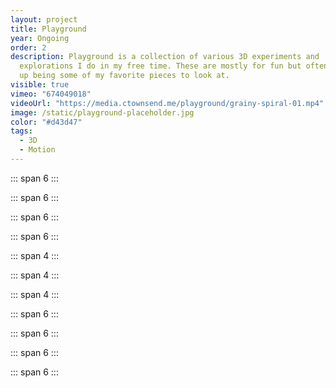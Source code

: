 ```yaml
---
layout: project
title: Playground
year: Ongoing
order: 2
description: Playground is a collection of various 3D experiments and
  explorations I do in my free time. These are mostly for fun but oftentimes end
  up being some of my favorite pieces to look at.
visible: true
vimeo: "674049018"
videoUrl: "https://media.ctownsend.me/playground/grainy-spiral-01.mp4"
image: /static/playground-placeholder.jpg
color: "#d43d47"
tags:
  - 3D
  - Motion
---
```


::: span 6
<vid src="https://media.ctownsend.me/playground/grainy-ghost-circles-01.mp4" tag="2022" tag-pos="top-right"/>
:::

::: span 6
<vid src="https://media.ctownsend.me/playground/grainy-maze-01.mp4" tag="2022" tag-pos="top-right"/>
:::

::: span 6
<vid src="https://media.ctownsend.me/playground/grainy-mitosis-01.mp4" tag="2022" tag-pos="top-right"/>
:::

::: span 6
<vid src="https://media.ctownsend.me/playground/grainy-mod-02.mp4" tag="2022" tag-pos="top-right"/>
:::

::: span 4
<tagged-image src="/static/playground-soft-touch-01.jpg" tag="2020" tag-pos="top-right"/>
:::

::: span 4
<tagged-image src="/static/playground-soft-touch-02.jpg" tag="2020" tag-pos="top-right"/>
:::

::: span 4
<tagged-image src="/static/playground-soft-touch-03.jpg" tag="2020" tag-pos="top-right"/>
:::

<vid src="https://media.ctownsend.me/playground/blockflow.mp4" tag="2021" tag-pos="top-right"/>

::: span 6
<vid src="https://media.ctownsend.me/playground/dandelion-grow.mp4" tag="2021" tag-pos="top-right"/>
:::

::: span 6
<tagged-image src="/static/playground-caustics.jpg" tag="2022" tag-pos="top-right"/>
:::

<tagged-image src="/static/playground-natural.jpg" tag="2021" tag-pos="top-right"/>

::: span 6
<vid src="https://media.ctownsend.me/playground/circle-square-01.mp4" tag="2021" tag-pos="top-right"/>
:::

::: span 6
<tagged-image src="/static/playground-cell.jpg" tag="2020" tag-pos="top-right"/>
:::

<vid src="https://media.ctownsend.me/playground/light-pixels.mp4" tag="2021" tag-pos="top-right"/>